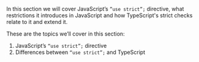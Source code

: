 In this section we will cover JavaScript’s `”use strict”;` directive, what restrictions it introduces in JavaScript and how TypeScript's strict checks relate to it and extend it.

These are the topics we’ll cover in this section:
1. JavaScript’s `“use strict”;` directive
1. Differences between `“use strict”;` and TypeScript